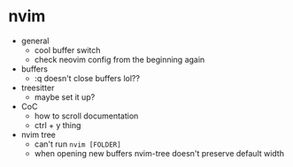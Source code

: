 # nvim

- general
    - cool buffer switch
    - check neovim config from the beginning again
- buffers
    - :q doesn't close buffers lol??
- treesitter
    - maybe set it up?
- CoC
    - how to scroll documentation
    - ctrl + y thing
- nvim tree
    - can't run `nvim [FOLDER]`
    - when opening new buffers nvim-tree doesn't preserve default width

